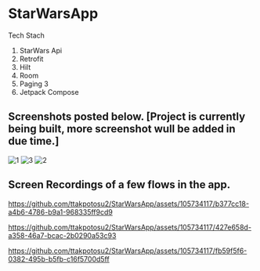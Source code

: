 # StarWarsApp

Tech Stach
1. StarWars Api
2. Retrofit
3. Hilt
4. Room
5. Paging 3
6. Jetpack Compose

## Screenshots posted below. [Project is currently being built, more screenshot wull be added in due time.]

![1](https://github.com/ttakpotosu2/StarWarsApp/assets/105734117/2daf1fca-8d3d-4bd6-abac-96738cb01580)
![3](https://github.com/ttakpotosu2/StarWarsApp/assets/105734117/0d877049-3143-4d60-a5bc-52d34ce4b9bf)
![2](https://github.com/ttakpotosu2/StarWarsApp/assets/105734117/1dd1701e-42a3-4a1f-878f-fa3aa7307bd7)

## Screen Recordings of a few flows in the app.
https://github.com/ttakpotosu2/StarWarsApp/assets/105734117/b377cc18-a4b6-4786-b9a1-968335ff9cd9

https://github.com/ttakpotosu2/StarWarsApp/assets/105734117/427e658d-a358-46a7-bcac-2b0290a53c93

https://github.com/ttakpotosu2/StarWarsApp/assets/105734117/fb59f5f6-0382-495b-b5fb-c16f5700d5ff
